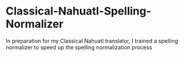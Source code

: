 # Classical-Nahuatl-Spelling-Normalizer
In preparation for my Classical Nahuatl translator, I trained a spelling normalizer to speed up the spelling normalization process
